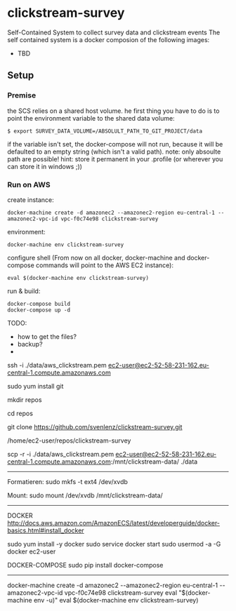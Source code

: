 # clickstream-survey
Self-Contained System to collect survey data and clickstream events
The self contained system is a docker composion of the following images:
* TBD
    <!--
        http://divolte.io/
        https://hub.docker.com/r/mkieboom/divolte-collector-docker/
        https://github.com/divThis/docker-divolte
        export JAVA_HOME=`/usr/libexec/java_home`
        find ./divolte_clicklogs/published -name '*divolte-tracking-*.avro' | sort | tail -n1 | xargs ./divolte-collector-0.4.1/bin/avro-tools tojson --pretty
        https://www.slideshare.net/fvanvollenhoven/prototyping-online-ml-with-divolte-collector
        http://126kr.com/article/542jmbepx15 "Rapid Prototyping of Online Machine Learning with Divolte Collector"
        Kafka Anbindung: https://github.com/ayman-elgharabawy/Kafka-SpringBoot-WebSocket/tree/master/AngularDocker/public-html/app
        /login
    -->

## Setup

### Premise
the SCS relies on a shared host volume. he first thing you have to do is to point the environment variable to the shared data volume:

```
$ export SURVEY_DATA_VOLUME=/ABSOLULT_PATH_TO_GIT_PROJECT/data
```

if the variable isn't set, the docker-compose will not run, because it will be defaulted to an empty string (which isn't a valid path).
note: only absoulte path are possible!
hint: store it permanent in your .profile (or wherever you can store it in windows ;))


### Run on AWS

create instance:
```
docker-machine create -d amazonec2 --amazonec2-region eu-central-1 --amazonec2-vpc-id vpc-f0c74e98 clickstream-survey
```

environment:
 ```
 docker-machine env clickstream-survey
 ```

configure shell (From now on all docker, docker-machine and docker-compose commands will point to the AWS EC2 instance):
 ```
 eval $(docker-machine env clickstream-survey)
 ```

run & build:
```
docker-compose build
docker-compose up -d
```

TODO:
- how to get the files?
- backup?
-






ssh -i ./data/aws_clickstream.pem ec2-user@ec2-52-58-231-162.eu-central-1.compute.amazonaws.com

sudo yum install git

mkdir repos

cd repos

git clone https://github.com/svenlenz/clickstream-survey.git

/home/ec2-user/repos/clickstream-survey

scp -r -i ./data/aws_clickstream.pem ec2-user@ec2-52-58-231-162.eu-central-1.compute.amazonaws.com:/mnt/clickstream-data/ ./data

---
Formatieren:
sudo mkfs -t ext4 /dev/xvdb

Mount:
sudo mount /dev/xvdb /mnt/clickstream-data/


---

DOCKER
http://docs.aws.amazon.com/AmazonECS/latest/developerguide/docker-basics.html#install_docker

sudo yum install -y docker
sudo service docker start
sudo usermod -a -G docker ec2-user

DOCKER-COMPOSE
sudo  pip install docker-compose


---
docker-machine create -d amazonec2 --amazonec2-region eu-central-1 --amazonec2-vpc-id vpc-f0c74e98 clickstream-survey
eval "$(docker-machine env -u)"
eval $(docker-machine env clickstream-survey)
